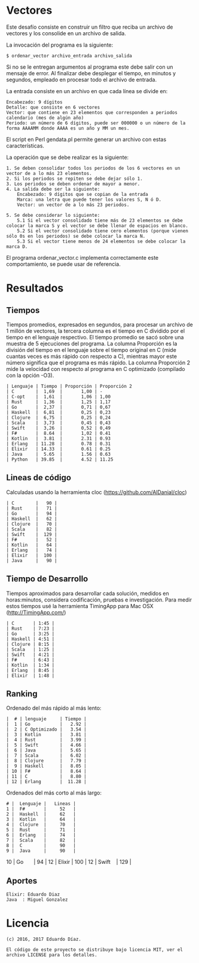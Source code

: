 # Vectores

Este desafío consiste en construir un filtro que reciba un archivo de vectores y los consolide en un archivo de salida.

La invocación del programa es la siguiente:

    $ ordenar_vector archivo_entrada archivo_salida

Si no se le entregan argumentos al programa este debe salir con un mensaje de error.
Al finalizar debe desplegar el tiempo, en minutos y segundos, empleado en procesar todo el archivo de entrada.

La entrada consiste en un archivo en que cada línea se divide en:

    Encabezado: 9 dígitos
    Detalle: que consiste en 6 vectores
    Vector: que contiene en 23 elementos que corresponden a periodos calendario (mes de algún año)
    Periodo: un número de 6 dígitos, puede ser 000000 o un número de la forma AAAAMM donde AAAA es un año y MM un mes.

El script en Perl gendata.pl permite generar un archivo con estas características.

La operación que se debe realizar es la siguiente:

    1. Se deben consolidar todos los periodos de los 6 vectores en un vector de a lo más 23 elementos.
    2. Si los periodos se repiten se debe dejar sólo 1.
    3. Los periodos se deben ordenar de mayor a menor.
    4. La salida debe ser la siguiente:
        Encabezado: 9 dígitos que se copian de la entrada
        Marca: una letra que puede tener los valores S, N ó D.
        Vector: un vector de a lo más 23 periodos.

    5. Se debe considerar lo siguiente:
        5.1 Si el vector consolidado tiene más de 23 elementos se debe colocar la marca S y el vector se debe llenar de espacios en blanco.
        5.2 Si el vector consolidado tiene cero elementos (porque vienen sólo 0s en los periodos) se debe colocar la marca N.
        5.3 Si el vector tiene menos de 24 elementos se debe colocar la marca D.

El programa ordenar_vector.c implementa correctamente este comportamiento, se puede usar de referencia.


# Resultados

## Tiempos

Tiempos promedios, expresados en segundos, para procesar un archivo de 1 millón de vectores, la tercera columna es el tiempo en C dividido por el tiempo en el lenguaje respectivo. El tiempo promedio se sacó sobre una muestra de 5 ejecuciones del programa. La columna Proporción es la división del tiempo en el lenguaje sobre el tiempo original en C (mide cuantas veces es más rápido con respecto a C), mientras mayor este número significa que el programa es más rápido. La columna Proporción 2 mide la velocidad con respecto al programa en C optimizado (compilado con la opción -O3).

    | Lenguaje | Tiempo | Proporción | Proporción 2
    | C        |  1,69  |       1,00 | -
    | C-opt    |  1,61  |       1,06 | 1,00
    | Rust     |  1,36  |       1,25 | 1,17
    | Go       |  2,37  |       0,71 | 0,67
    | Haskell  |  6,81  |       0,25 | 0,23
    | Clojure  |  6,75  |       0,25 | 0,24
    | Scala    |  3,73  |       0,45 | 0,43
    | Swift    |  3,26  |       0,52 | 0,49
    | F#       |  8.64  |       1,02 | 0.41
    | Kotlin   |  3.81  |       2.31 | 0.93
    | Erlang   | 11.28  |       0.78 | 0.31
    | Elixir   | 14.33  |       0.61 | 0.25
    | Java     |  5.65  |       1.56 | 0.63
    | Python   | 39.85  |       4.52 | 11.25 

## Lineas de código

Calculadas usando la herramienta cloc (https://github.com/AlDanial/cloc)

    | C        |   90 |
    | Rust     |   71 |
    | Go       |   94 |
    | Haskell  |   62 |
    | Clojure  |   70 | 
    | Scala    |   82 | 
    | Swift    |  129 |
    | F#       |   52 |
    | Kotlin   |   64 |
    | Erlang   |   74 |
    | Elixir   |  100 |
    | Java     |   90 |

## Tiempo de Desarrollo

Tiempos aproximados para desarrollar cada solución, medidos en horas:minutos, considera codificación, pruebas e investigación.
Para medir estos tiempos usé la herramienta TimingApp para Mac OSX (http://TimingApp.com/)

    | C       | 1:45 |
    | Rust    | 7:23 |
    | Go      | 3:25 |
    | Haskell | 4:51 |
    | Clojure | 8:15 |
    | Scala   | 1:25 |
    | Swift   | 4:21 |
    | F#      | 6:43 |
    | Kotlin  | 1:34 |
    | Erlang  | 8:45 |
    | Elixir  | 1:48 |

## Ranking

Ordenado del más rápido al más lento:

    |  # | lenguaje     | Tiempo |
    |  1 | Go           |   2.92 |
    |  2 | C Optimizado |   3.54 |
    |  3 | Kotlin       |   3.81 |
    |  4 | Rust         |   3.99 |
    |  5 | Swift        |   4.66 |
    |  6 | Java         |   5.65 |
    |  7 | Scala        |   6.02 |
    |  8 | Clojure      |   7.79 |
    |  9 | Haskell      |   8.05 |
    | 10 | F#           |   8.64 |
    | 11 | C            |   8.80 |
    | 12 | Erlang       |  11.28 |

Ordenados del más corto al más largo:

    # |  Lenguaje |   Lineas |
    1 |  F#       |     52   |
    2 |  Haskell  |     62   |   
    3 |  Kotlin   |     64   |
    4 |  Clojure  |     70   |
    5 |  Rust     |     71   |
    6 |  Erlang   |     74   |
    7 |  Scala    |     82   |
    8 |  C        |     90   |
    9 |  Java     |     90   |
   10 |  Go       |     94   |
   12 |  Elixir   |    100   |
   12 |  Swift    |    129   |

## Aportes

    Elixir: Eduardo Diaz
    Java  : Miguel Gonzalez

# Licencia

	(c) 2016, 2017 Eduardo Díaz.

	El código de este proyecto se distribuye bajo licencia MIT, ver el archivo LICENSE para los detalles.


